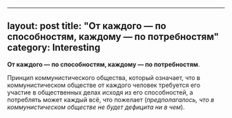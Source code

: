 ---
layout: post
title:  "От каждого — по способностям, каждому — по потребностям"
category: Interesting
--

 **От каждого — по способностям, каждому — по потребностям**. 
 
Принцип коммунистического общества, 
  который означает, что в коммунистическом обществе от каждого человек требуется его участие в 
  общественных делах исходя из его способностей, а потреблять может каждый всё, что пожелает 
 (*предполагалось, что в коммунистическом обществе не будет дефицита ни в чем*).
